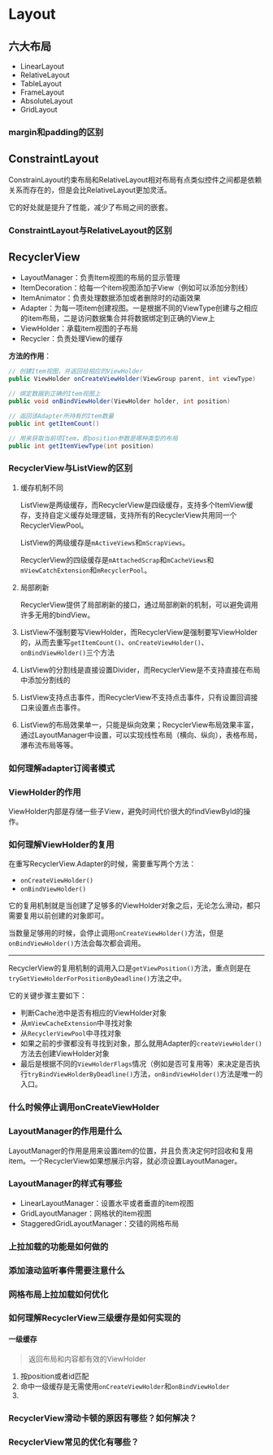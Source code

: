 # Layout

## 六大布局

* LinearLayout
* RelativeLayout
* TableLayout
* FrameLayout
* AbsoluteLayout
* GridLayout

### margin和padding的区别 <Badge text="Uncompleted"/>

## ConstraintLayout

ConstrainLayout约束布局和RelativeLayout相对布局有点类似控件之间都是依赖关系而存在的，但是会比RelativeLayout更加灵活。

它的好处就是提升了性能，减少了布局之间的嵌套。

### ConstraintLayout与RelativeLayout的区别

## RecyclerView

* LayoutManager：负责Item视图的布局的显示管理
* ItemDecoration：给每一个item视图添加子View（例如可以添加分割线）
* ItemAnimator：负责处理数据添加或者删除时的动画效果
* Adapter：为每一项item创建视图。一是根据不同的ViewType创建与之相应的item布局，二是访问数据集合并将数据绑定到正确的View上
* ViewHolder：承载item视图的子布局
* Recycler：负责处理View的缓存

**方法的作用**：

```Java
// 创建Item视图，并返回给相应的ViewHolder
public ViewHolder onCreateViewHolder(ViewGroup parent, int viewType)

// 绑定数据到正确的Item视图上
public void onBindViewHolder(ViewHolder holder, int position)

// 返回该Adapter所持有的Item数量
public int getItemCount()

// 用来获取当前项Item，即position参数是哪种类型的布局
public int getItemViewType(int position)
```

### RecyclerView与ListView的区别

1. 缓存机制不同

    ListView是两级缓存，而RecyclerView是四级缓存，支持多个ItemView缓存，支持自定义缓存处理逻辑，支持所有的RecyclerView共用同一个RecyclerViewPool。

    ListView的两级缓存是`mActiveViews`和`mScrapViews`。

    RecyclerView的四级缓存是`mAttachedScrap`和`mCacheViews`和`mViewCatchExtension`和`mRecyclerPool`。

2. 局部刷新

    RecyclerView提供了局部刷新的接口，通过局部刷新的机制，可以避免调用许多无用的bindView。

3. ListView不强制要写ViewHolder，而RecyclerView是强制要写ViewHolder的，从而去重写`getItemCount()`、`onCreateViewHolder()`、`onBindViewHolder()`三个方法

4. ListView的分割线是直接设置Divider，而RecyclerView是不支持直接在布局中添加分割线的

5. ListView支持点击事件，而RecyclerView不支持点击事件，只有设置回调接口来设置点击事件。

6. ListView的布局效果单一，只能是纵向效果；RecyclerView布局效果丰富，通过LayoutManager中设置，可以实现线性布局（横向、纵向），表格布局，瀑布流布局等等。

### 如何理解adapter订阅者模式 <Badge text="Uncompleted"/>

### ViewHolder的作用

ViewHolder内部是存储一些子View，避免时间代价很大的findViewById的操作。

### 如何理解ViewHolder的复用

在重写RecyclerView.Adapter的时候，需要重写两个方法：

* `onCreateViewHolder()`
* `onBindViewHolder()`

它的复用机制就是当创建了足够多的ViewHolder对象之后，无论怎么滑动，都只需要复用以前创建的对象即可。

当数量足够用的时候，会停止调用`onCreateViewHolder()`方法，但是`onBindViewHolder()`方法会每次都会调用。

---

RecyclerView的复用机制的调用入口是`getViewPosition()`方法，重点则是在`tryGetViewHolderForPositionByDeadline()`方法之中。

它的关键步骤主要如下：

* 判断Cache池中是否有相应的ViewHolder对象
* 从`mViewCacheExtension`中寻找对象
* 从`RecyclerViewPool`中寻找对象
* 如果之前的步骤都没有寻找到对象，那么就用Adapter的`createViewHolder()`方法去创建ViewHolder对象
* 最后是根据不同的`ViewHolderFlags`情况（例如是否可复用等）来决定是否执行`tryBindViewHolderByDeadline()`方法，`onBindViewHolder()`方法是唯一的入口。

### 什么时候停止调用onCreateViewHolder <Badge text="Uncompleted"/>

### LayoutManager的作用是什么

LayoutManager的作用是用来设置item的位置，并且负责决定何时回收和复用item。一个RecyclerView如果想展示内容，就必须设置LayoutManager。

### LayoutManager的样式有哪些

* LinearLayoutManager：设置水平或者垂直的item视图
* GridLayoutManager：网格状的item视图
* StaggeredGridLayoutManager：交错的网格布局

### 上拉加载的功能是如何做的 <Badge text="Uncompleted"/>

### 添加滚动监听事件需要注意什么 <Badge text="Uncompleted"/>

### 网格布局上拉加载如何优化 <Badge text="Uncompleted"/>

### 如何理解RecyclerView三级缓存是如何实现的

#### 一级缓存 <Badge text="Uncompleted"/>

> 返回布局和内容都有效的ViewHolder

1. 按position或者id匹配
2. 命中一级缓存是无需使用`onCreateViewHolder`和`onBindViewHolder`
3. 

### RecyclerView滑动卡顿的原因有哪些？如何解决？ <Badge text="Uncompleted"/>

### RecyclerView常见的优化有哪些？ <Badge text="Uncompleted"/>